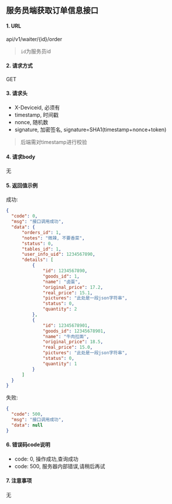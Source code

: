 ## 服务员端获取订单信息接口

#### 1. URL

api/v1/waiter/{id}/order

> `id`为服务员id

#### 2. 请求方式

GET

#### 3. 请求头

- X-Deviceid, 必须有
- timestamp, 时间戳
- nonce, 随机数
- signature, 加密签名, signature=SHA1(timestamp+nonce+token)

> 后端需对timestamp进行校验

#### 4. 请求body

无

#### 5. 返回值示例

成功:
```json
{
  "code": 0,
  "msg": "接口调用成功",
  "data": {
      "orders_id": 1,
      "notes": "微辣, 不要香菜",
      "status": 0,
      "tables_id": 1,
      "user_info_uid": 1234567890,
      "details": [
          {
              "id": 1234567890,
              "goods_id": 1,
              "name": "卤蛋",
              "original_price": 17.2,
              "real_price": 15.1,
              "pictures": "此处是一段json字符串",
              "status": 0,
              "quantity": 2
          },
          {
              "id": 12345678901,
              "goods_id": 12345678901,
              "name": "牛肉拉面",
              "original_price": 18.5,
              "real_price": 15.0,
              "pictures": "此处是一段json字符串",
              "status": 0,
              "quantity": 1
          }
      ]
  }
}
```

失败:
```json
{
  "code": 500,
  "msg": "接口调用成功",
  "data": null
}
```

#### 6. 错误码code说明

- code: 0, 操作成功,查询成功
- code: 500, 服务器内部错误,请稍后再试

#### 7. 注意事项

无
